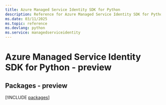 ```yaml
---
title: Azure Managed Service Identity SDK for Python
description: Reference for Azure Managed Service Identity SDK for Python
ms.date: 03/11/2025
ms.topic: reference
ms.devlang: python
ms.service: managedserviceidentity
---
```

# Azure Managed Service Identity SDK for Python - preview
## Packages - preview
[!INCLUDE [packages](managed-service-identity-index.md)]